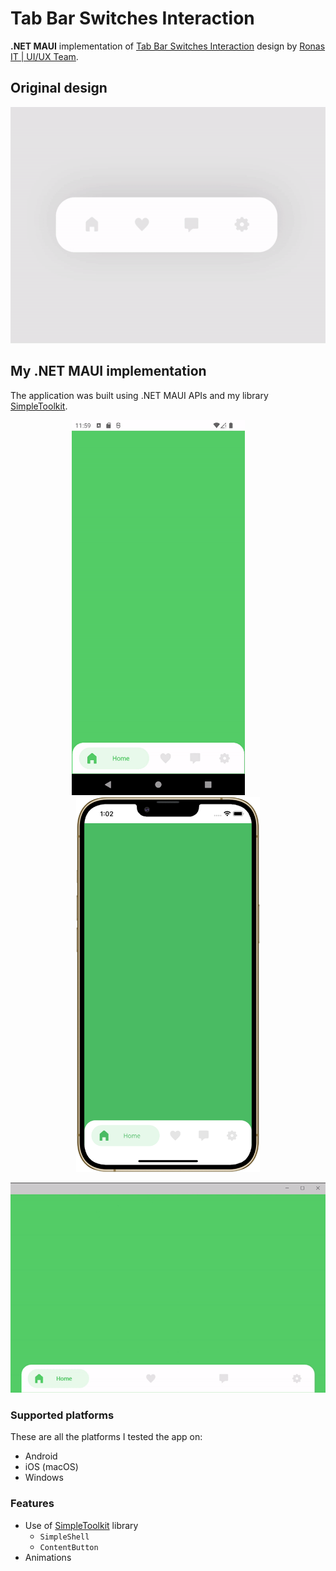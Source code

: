 # Tab Bar Switches Interaction

**.NET MAUI** implementation of [Tab Bar Switches Interaction](https://dribbble.com/shots/14028381-Tab-Bar-Switches-Interaction) design by [Ronas IT | UI/UX Team](https://dribbble.com/ronasit).

## Original design

<p align="center">
    <a href="https://dribbble.com/shots/14028381-Tab-Bar-Switches-Interaction">
        <img src="./images/tabbarswitches_original.gif" data-canonical-src="./images/tabbarswitches_original.gif" alt="Dribble design"/>
    </a>
</p>

## My .NET MAUI implementation

The application was built using .NET MAUI APIs and my library [SimpleToolkit](https://github.com/RadekVyM/SimpleToolkit).

<p align="center">
    <img src="./images/android_tabbarswitches.gif" data-canonical-src="./images/android_tabbarswitches.gif" height="600" />
    &nbsp;&nbsp;&nbsp;&nbsp;&nbsp;&nbsp;&nbsp;
    <img src="./images/ios_tabbarswitches.png" data-canonical-src="./images/android_tabbarswitches.gif" height="600" />
</p>

<p align="center">
    <img src="./images/windows_tabbarswitches.gif" data-canonical-src="./images/windows_tabbarswitches.gif" width="600" />
</p>

### Supported platforms

These are all the platforms I tested the app on:

- Android
- iOS (macOS)
- Windows

### Features

- Use of [SimpleToolkit](https://github.com/RadekVyM/SimpleToolkit) library
    - `SimpleShell`
    - `ContentButton`
- Animations